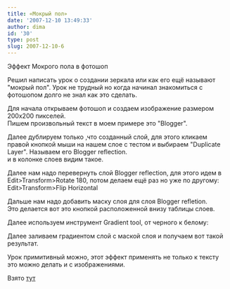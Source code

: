 ```yaml
---
title: «Мокрый пол»
date: '2007-12-10 13:49:33'
author: dima
id: '30'
type: post
slug: 2007-12-10-6
---
```


Эффект Мокрого пола в фотошоп

Решил написать урок о создании зеркала или как его ещё называют "мокрый пол". Урок не трудный но когда начинал знакомиться с фотошопом долго не знал как это сделать.

Для начала открываем фотошоп и создаем изображение размером 200x200 пикселей.  
Пишем произвольный текст в моем примере это "Blogger".

Далее дублируем только ,что созданный слой, для этого кликаем правой кнопкой мыши на нашем слое с тестом и выбираем "Duplicate Layer". Называем его Blogger reflection.  
и в колонке слоев видим такое.

Далее нам надо перевернуть слой Blogger reflection, для этого идем в Edit>Transform>Rotate 180, потом делаем ещё раз но уже по другому: Edit>Transform>Flip Horizontal

Дальше нам надо добавить маску слоя для слоя Blogger refletion.  
Это делается вот это кнопкой расположенной внизу таблицы слоев.

Далее используем инструмент Gradient tool, от черного к белому:

Далее заливаем градиентом слой с маской слоя и получаем вот такой результат.

Урок примитивный можно, этот эффект применять не только к тексту это можно делать и с изображениями.

Взято [тут](http://dmpr0.blogspot.com/2007/07/blog-post.html "http://dmpr0.blogspot.com/2007/07/blog-post.html")